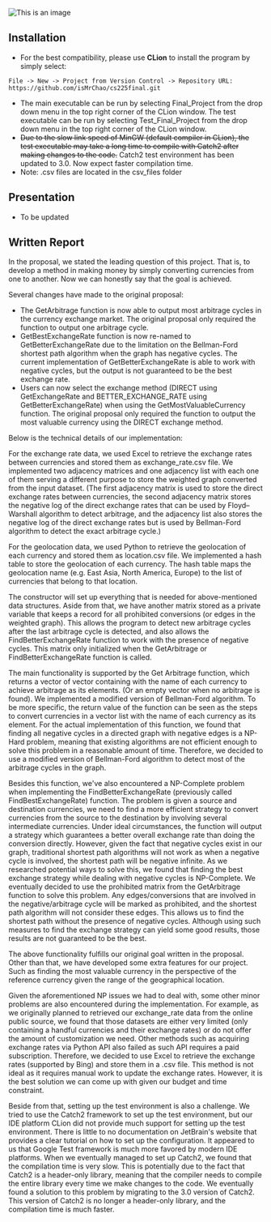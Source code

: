 ![This is an image](https://raw.githubusercontent.com/isMrChao/cs225final/main/Header.png)
## Installation
- For the best compatibility, please use **CLion** to install the program by simply select: 
```
File -> New -> Project from Version Control -> Repository URL: https://github.com/isMrChao/cs225final.git
```
- The main executable can be run by selecting Final_Project from the drop down menu in the top right corner of the CLion window. The test executable can be run by selecting Test_Final_Project from the drop down menu in the top right corner of the CLion window.
- ~~Due to the slow link speed of MinGW (default compiler in CLion), the test executable may take a long time to compile with Catch2 after making changes to the code.~~ Catch2 test environment has been updated to 3.0. Now expect faster compilation time.
- Note: .csv files are located in the csv_files folder

## Presentation
- To be updated

## Written Report

In the proposal, we stated the leading question of this project. That is, to develop a method in making money by simply converting currencies from one to another. Now we can honestly say that the goal is achieved.

Several changes have made to the original proposal:
- The GetArbitrage function is now able to output most arbitrage cycles in the currency exchange market. The original proposal only required the function to output one arbitrage cycle. 
- GetBestExchangeRate function is now re-named to GetBetterExchangeRate due to the limitation on the Bellman-Ford shortest path algorithm when the graph has negative cycles. The current implementation of GetBetterExchangeRate is able to work with negative cycles, but the output is not guaranteed to be the best exchange rate. 
- Users can now select the exchange method (DIRECT using GetExchangeRate and BETTER_EXCHANGE_RATE using GetBetterExchangeRate) when using the GetMostValuableCurrency function. The original proposal only required the function to output the most valuable currency using the DIRECT exchange method.

Below is the technical details of our implementation:

For the exchange rate data, we used Excel to retrieve the exchange rates between currencies and stored them as exchange_rate.csv file. We implemented two adjacency matrices and one adjacency list with each one of them serving a different purpose to store the weighted graph converted from the input dataset.
(The first adjacency matrix is used to store the direct exchange rates between currencies, the second adjacency matrix stores the negative log of the direct exchange rates that can be used by Floyd–Warshall algorithm to detect arbitrage, and the adjacency list also stores the negative log of the direct exchange rates but is used by Bellman-Ford algorithm to detect the exact arbitrage cycle.)

For the geolocation data, we used Python to retrieve the geolocation of each currency and stored them as location.csv file. We implemented a hash table to store the geolocation of each currency. The hash table maps the geolocation name (e.g. East Asia, North America, Europe) to the list of currencies that belong to that location. 

The constructor will set up everything that is needed for above-mentioned data structures. Aside from that, we have another matrix stored as a private variable that keeps a record for all prohibited conversions (or edges in the weighted graph). This allows the program to detect new arbitrage cycles after the last arbitrage cycle is detected, and also allows the FindBetterExchangeRate function to work with the presence of negative cycles. This matrix only initialized when the GetArbitrage or FindBetterExchangeRate function is called.

The main functionality is supported by the Get Arbitrage function, which returns a vector of vector containing with the name of each currency to achieve arbitrage as its elements. (Or an empty vector when no arbitrage is found). We implemented a modified version of Bellman-Ford algorithm. To be more specific, the return value of the function can be seen as the steps to convert currencies in a vector list with the name of each currency as its element. For the actual implementation of this function, we found that finding all negative cycles in a directed graph with negative edges is a NP-Hard problem, meaning that existing algorithms are not efficient enough to solve this problem in a reasonable amount of time. Therefore, we decided to use a modified version of Bellman-Ford algorithm to detect most of the arbitrage cycles in the graph.

Besides this function, we've also encountered a NP-Complete problem when implementing the FindBetterExchangeRate (previously called FindBestExchangeRate) function. The problem is given a source and destination currencies, we need to find a more efficient strategy to convert currencies from the source to the destination by involving several intermediate currencies. Under ideal circumstances, the function will output a strategy which guarantees a better overall exchange rate than doing the conversion directly. However, given the fact that negative cycles exist in our graph, traditional shortest path algorithms will not work as when a negative cycle is involved, the shortest path will be negative infinite. As we researched potential ways to solve this, we found that finding the best exchange strategy while dealing with negative cycles is NP-Complete. We eventually decided to use the prohibited matrix from the GetArbitrage function to solve this problem. Any edges/conversions that are involved in the negative/arbitrage cycle will be marked as prohibited, and the shortest path algorithm will not consider these edges. This allows us to find the shortest path without the presence of negative cycles. Although using such measures to find the exchange strategy can yield some good results, those results are not guaranteed to be the best.

The above functionality fulfills our original goal written in the proposal. Other than that, we have developed some extra features for our project. Such as finding the most valuable currency in the perspective of the reference currency given the range of the geographical location.

Given the aforementioned NP issues we had to deal with, some other minor problems are also encountered during the implementation. For example, as we originally planned to retrieved our exchange_rate data from the online public source, we found that those datasets are either very limited (only containing a handful currencies and their exchange rates) or do not offer the amount of customization we need. Other methods such as acquiring exchange rates via Python API also failed as such API requires a paid subscription. Therefore, we decided to use Excel to retrieve the exchange rates (supported by Bing) and store them in a .csv file. This method is not ideal as it requires manual work to update the exchange rates. However, it is the best solution we can come up with given our budget and time constraint.

Beside from that, setting up the test environment is also a challenge. We tried to use the Catch2 framework to set up the test environment, but our IDE platform CLion did not provide much support for setting up the test environment. There is little to no documentation on JetBrain's website that provides a clear tutorial on how to set up the configuration. It appeared to us that Google Test framework is much more favored by modern IDE platforms. When we eventually managed to set up Catch2, we found that the compilation time is very slow. This is potentially due to the fact that Catch2 is a header-only library, meaning that the compiler needs to compile the entire library every time we make changes to the code. We eventually found a solution to this problem by migrating to the 3.0 version of Catch2. This version of Catch2 is no longer a header-only library, and the compilation time is much faster.